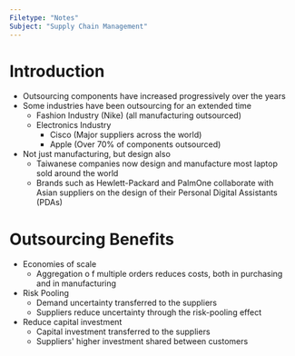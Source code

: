 ```yaml
---
Filetype: "Notes"
Subject: "Supply Chain Management"
---
```


# Introduction
- Outsourcing components have increased progressively over the years
- Some industries have been outsourcing for an extended time
  - Fashion Industry (Nike) (all manufacturing outsourced)
  - Electronics Industry 
    - Cisco (Major suppliers across the world)
    - Apple (Over 70% of components outsourced)
- Not just manufacturing, but design also
  - Taiwanese companies now design and manufacture most laptop sold around the world
  - Brands such as Hewlett-Packard and PalmOne collaborate with Asian suppliers on the design of their Personal Digital Assistants (PDAs)
  
# Outsourcing Benefits
- Economies of scale
  - Aggregation o f multiple orders reduces costs, both in purchasing and in manufacturing
- Risk Pooling
  - Demand uncertainty transferred to the suppliers
  - Suppliers reduce uncertainty through the risk-pooling effect
- Reduce capital investment
  - Capital investment transferred to the suppliers
  - Suppliers' higher investment shared between customers




















